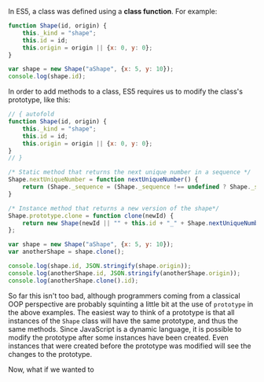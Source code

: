 In ES5, a class was defined using a **class function**. For example:

```javascript runnable
function Shape(id, origin) {
    this._kind = "shape";
    this.id = id;
    this.origin = origin || {x: 0, y: 0};
}

var shape = new Shape("aShape", {x: 5, y: 10});
console.log(shape.id);
```

In order to add methods to a class, ES5 requires us to modify the class's prototype, like this:

```javascript runnable
// { autofold
function Shape(id, origin) {
    this._kind = "shape";
    this.id = id;
    this.origin = origin || {x: 0, y: 0};
}
// }

/* Static method that returns the next unique number in a sequence */
Shape.nextUniqueNumber = function nextUniqueNumber() {
    return (Shape._sequence = (Shape._sequence !== undefined ? Shape._sequence + 1 : 1));
}

/* Instance method that returns a new version of the shape*/
Shape.prototype.clone = function clone(newId) {
    return new Shape(newId || "" + this.id + "_" + Shape.nextUniqueNumber(), this.origin);
};

var shape = new Shape("aShape", {x: 5, y: 10});
var anotherShape = shape.clone();

console.log(shape.id, JSON.stringify(shape.origin));
console.log(anotherShape.id, JSON.stringify(anotherShape.origin));
console.log(anotherShape.clone().id);
```

So far this isn't too bad, although programmers coming from a classical OOP perspective are probably squinting a little bit at the use of `prototype` in the above examples. The easiest way to think of a prototype is that all instances of the `Shape` class will have the same prototype, and thus the same methods. Since JavaScript is a dynamic language, it is possible to modify the prototype after some instances have been created. Even instances that were created before the prototype was modified will see the changes to the prototype.

Now, what if we wanted to 
